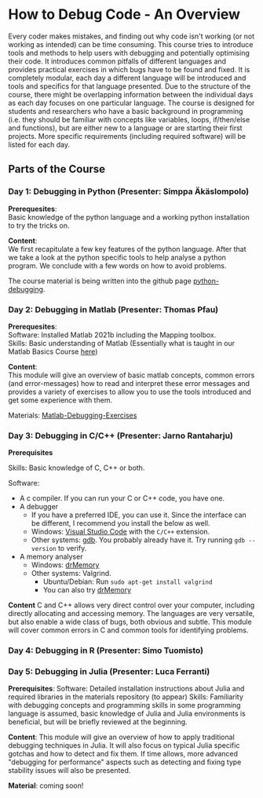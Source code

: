 # How to Debug Code - An Overview

Every coder makes mistakes, and finding out why code isn't working (or not working as intended) can be time consuming. This course tries to introduce tools and methods to help users with debugging and potentially optimising their code. It introduces common pitfalls of different languages and provides practical exercises in which bugs have to be found and fixed. It is completely modular, each day a different language will be introduced and tools and specifics for that language presented. Due to the structure of the course, there might be overlapping information between the individual days as each day focuses on one particular language.
The course is designed for students and researchers who have a basic background in programming (i.e. they should be familiar with concepts like variables, loops, if/then/else and functions), but are either new to a language or are starting their first projects. More specific requirements (including required software) will be listed for each day. 

## Parts of the Course

### Day 1: Debugging in Python (Presenter: Simppa Äkäslompolo)

**Prerequesites**:  
Basic knowledge of the python language and a working python installation to try the tricks on.

**Content**:  
We first recapitulate a few key features of the python language. After that we take a look at the python specific tools to help analyse a python program. We conclude with a few words on how to avoid problems.

The course material is being written into the github page [python-debugging](https://aaltoscicomp.github.io/python-debugging/).


### Day 2: Debugging in Matlab (Presenter: Thomas Pfau)

**Prerequesites**:  
Software: Installed Matlab 2021b including the Mapping toolbox.  
Skills: Basic understanding of Matlab (Essentially what is taught in our Matlab Basics Course [here](https://version.aalto.fi/gitlab/eglerean/matlabcourse/-/tree/master/AY20212022/MatlabBasics2021))

**Content**:  
This module will give an overview of basic matlab concepts, common errors (and error-messages) how to read and interpret these error messages and provides a variety of exercises to allow you to use the tools introduced and get some experience with them. 

Materials: [Matlab-Debugging-Exercises](https://github.com/AaltoSciComp/Matlab-Debugging-Exercises)

### Day 3: Debugging in C/C++ (Presenter: Jarno Rantaharju)

**Prerequisites**

Skills: Basic knowledge of C, C++ or both. 

Software:
 * A c compiler. If you can run your C or C++ code, you have one.
 * A debugger
    * If you have a preferred IDE, you can use it. Since the interface can be different, I recommend you install the below as well.
    * Windows: [Visual Studio Code](https://code.visualstudio.com/) with the `C/C++` extension. 
    * Other systems: [gdb](https://www.sourceware.org/gdb/). You probably already have it. Try running `gdb --version` to verify.
* A memory analyser
  * Windows: [drMemory](https://drmemory.org/page_install.html)
  * Other systems: Valgrind.
    * Ubuntu/Debian: Run `sudo apt-get install valgrind`
    * You can also try [drMemory](https://drmemory.org/page_install.html)

**Content**
C and C++ allows very direct control over your computer, including directly allocating and accessing memory. The languages are very versatile, but also
enable a wide class of bugs, both obvious and subtle.
This module will cover common errors in C and common tools for identifying problems. 

### Day 4: Debugging in R (Presenter: Simo Tuomisto)

### Day 5: Debugging in Julia (Presenter: Luca Ferranti)

**Prerequisites**:
Software: Detailed installation instructions about Julia and required libraries in the materials repository (to appear)
Skills: Familiarity with debugging concepts and programming skills in some programming language is assumed, basic knowledge of Julia and Julia environments is beneficial, but will be briefly reviewed at the beginning.

**Content**:
This module will give an overview of how to apply traditional debugging techniques in Julia. It will also focus on typical Julia specific gotchas and how to detect and fix them. If time allows, more advanced "debugging for performance" aspects such as detecting and fixing type stability issues will also be presented. 

**Material**: coming soon!
